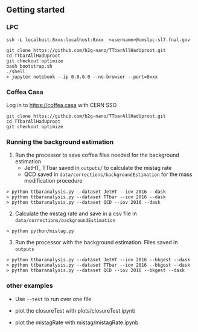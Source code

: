 ## Getting started

### LPC

```
ssh -L localhost:8xxx:localhost:8xxx  <username>@cmslpc-sl7.fnal.gov
```

```
git clone https://github.com/b2g-nano/TTbarAllHadUproot.git
cd TTbarAllHadUproot
git checkout optimize
bash bootstrap.sh
./shell
> jupyter notebook --ip 0.0.0.0 --no-browser --port=8xxx
```

### Coffea Casa

Log in to https://coffea.casa with CERN SSO

```
git clone https://github.com/b2g-nano/TTbarAllHadUproot.git
cd TTbarAllHadUproot
git checkout optimize
```

### Running the background estimation

1. Run the processor to save coffea files needed for the background estimation
   - JetHT, TTbar saved in `outputs/` to calculate the mistag rate
   - QCD saved in `data/corrections/backgroundEstimation` for the mass modification procedure

```
> python ttbaranalysis.py --dataset JetHT --iov 2016 --dask
> python ttbaranalysis.py --dataset TTbar --iov 2016 --dask
> python ttbaranalysis.py --dataset QCD --iov 2016 --dask
```


2. Calculate the mistag rate and save in a csv file in `data/corrections/backgroundEstimation`

```
> python python/mistag.py

```

3. Run the processor with the background estimation. Files saved in `outputs`

```
> python ttbaranalysis.py --dataset JetHT --iov 2016 --bkgest --dask
> python ttbaranalysis.py --dataset TTbar --iov 2016 --bkgest --dask
> python ttbaranalysis.py --dataset QCD --iov 2016 --bkgest --dask
```



### other examples

- Use `--test` to run over one file

- plot the closureTest with plots/closureTest.ipynb

- plot the mistagRate with mistag/mistagRate.ipynb

